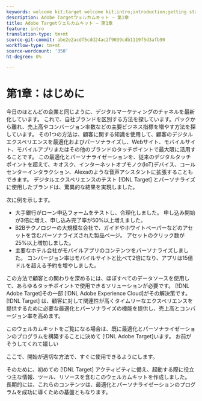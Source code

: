 ```yaml
---
keywords: welcome kit;target welcome kit;intro;introduction;getting started
description: Adobe Targetウェルカムキット — 第1章
title: Adobe Targetウェルカムキット — 第1章
feature: intro
translation-type: tm+mt
source-git-commit: abe2e2acdf5cdd24ac2f9039cdb1119f5d3afb90
workflow-type: tm+mt
source-wordcount: '350'
ht-degree: 0%

---
```



# 第1章：はじめに

今日のほとんどの企業と同じように、デジタルマーケティングのチャネルを最新化しています。 これで、自社ブランドを区別する方法を探しています。パックから離れ、売上高やコンバージョン率数などの主要ビジネス指標を増やす方法を探しています。 その1つの方法は、顧客に関する知識を使用して、顧客のデジタルエクスペリエンスを最適化およびパーソナライズし、Webサイト、モバイルサイト、モバイルアプリまたはその他のブランドのタッチポイントで最大限に活用することです。 この最適化とパーソナライゼーションを、従来のデジタルタッチポイントを超えて、キオスク、インターネットオブモノク(IoT)デバイス、コールセンターインタラクション、Alexaのような音声アシスタントに拡張することもできます。 デジタルエクスペリエンスのテスト [!DNL Target] とパーソナライズに使用したブランドは、驚異的な結果を実現しました。

次に例を示します。

* 大手銀行がローン申込フォームをテストし、合理化しました。 申し込み開始が3倍に増え、申し込み完了率が50%以上増えました。
* B2Bテクノロジーの大規模な会社で、ガイドやホワイトペーパーなどのアセットを含むパーソナライズされた製品ページ。 アセットのクリック数が25%以上増加しました。
* 主要なホテル会社がモバイルアプリのコンテンツをパーソナライズしました。 コンバージョン率はモバイルサイトと比べて2倍になり、アプリは15億ドルを超える予約を増やしました。

この方法で顧客との関わりを深めるには、ほぼすべてのデータソースを使用して、あらゆるタッチポイントで使用できるソリューションが必要です。 [!DNL Adobe Target]その一部 [!DNL Adobe Experience Cloud]がその解決策です。 [!DNL Target] は、顧客に対して関連性が高くタイムリーなエクスペリエンスを提供するために必要な最適化とパーソナライズの機能を提供し、売上高とコンバージョン率を高めます。

このウェルカムキットをご覧になる場合は、既に最適化とパーソナライゼーションのプログラムを構築することに決めて [!DNL Adobe Target]います。 お前がそうしてくれて嬉しい

ここで、開始が適切な方法で、すぐに使用できるようにします。

そのために、初めての [!DNL Target] アクティビティに備え、起動する際に役立つ主な情報、ツール、リソースを含むこのウェルカムキットを作成しました。 長期的には、これらのコンテンツは、最適化とパーソナライゼーションのプログラムを成功に導くための基盤ともなります。
